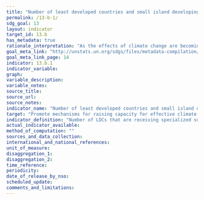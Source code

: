 ```yaml
---
title: "Number of least developed countries and small island developing States that are receiving specialized support, and amount of support, including finance, technology and capacity-building, for mechanisms for raising capacities for effective climate change-related planning and management, including focusing on women, youth and local and marginalized communities"
permalink: /13-b-1/
sdg_goal: 13
layout: indicator
target_id: 13.b
has_metadata: true
rationale_interpretation: "As the effects of climate change are becoming more evident and acute, the need for effective climate services is greater than ever before. Climate services underpin climate action and achieving SDGs. Nevertheless, the GFCS High level Task Force had identified 70 countries that do not yet have sufficient capacities to develop and use climate services. This is a major focus of the GFCS. This indicator contributes and supports the achievement of several targets such as 1.5, 2.1, 6.1, 6.4, 6.5, 7.1, 9.1, 11.3, 11.5, 12.8, 13.1, 13.2, 14.2, 15.3."
goal_meta_link: "http://unstats.un.org/sdgs/files/metadata-compilation/Metadata-Goal-13.pdf"
goal_meta_link_page: 14
indicator: 13.b.1
indicator_variable: 
graph: 
variable_description: 
variable_notes: 
source_title: 
source_url: 
source_notes: 
indicator_name: "Number of least developed countries and small island developing States that are receiving specialized support, and amount of support, including finance, technology and capacity-building, for mechanisms for raising capacities for effective climate change-related planning and management, including focusing on women, youth and local and marginalized communities"
target: "Promote mechanisms for raising capacity for effective climate change-related planning and management in least developed countries, including focusing on women, youth and local and marginalized communities."
indicator_definition: "Number of LDCs that are receiving specialized support for raising capacities for effective climate change related planning and management, including focusing on women, youth, local and marginalized communities"
actual_indicator_available: 
method_of_computation: ""
sources_and_data_collection: 
international_and_national_references: 
unit_of_measure: 
disaggregation_1: 
disaggregation_2: 
time_reference: 
periodicity: 
date_of_release_by_nso: 
scheduled_update: 
comments_and_limitations: 
---
```


